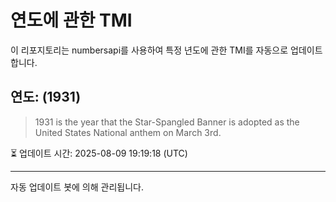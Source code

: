 
# 연도에 관한 TMI

이 리포지토리는 numbersapi를 사용하여 특정 년도에 관한 TMI를 자동으로 업데이트합니다.

## 연도: (1931)
> 1931 is the year that the Star-Spangled Banner is adopted as the United States National anthem on March 3rd.

⏳ 업데이트 시간: 2025-08-09 19:19:18 (UTC)

---
자동 업데이트 봇에 의해 관리됩니다.
